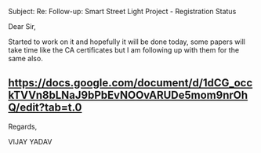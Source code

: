 Subject: Re: Follow-up: Smart Street Light Project - Registration Status

Dear Sir,

Started to work on it and hopefully it will be done today, some papers will take time like the CA certificates but I am following up with them for the same also.

https://docs.google.com/document/d/1dCG_occkTVVn8bLNaJ9bPbEvNOOvARUDe5mom9nrOhQ/edit?tab=t.0
--
Regards,

VIJAY YADAV
